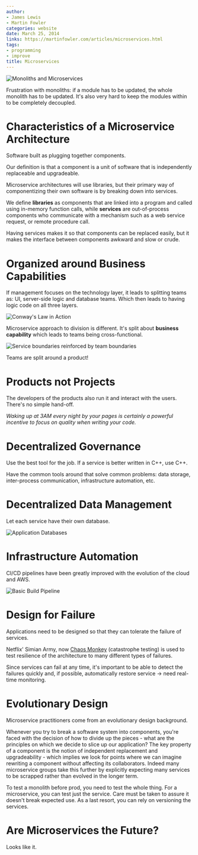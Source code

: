 ```yaml
---
author:
- James Lewis
- Martin Fowler
categories: website
date: March 25, 2014
links: https://martinfowler.com/articles/microservices.html
tags:
- programming
- improve
title: Microservices
---
```


<!-- related backlinks: [[containerization]], [[python_microservices_with_grpc]] -->

![Monoliths and Microservices](../attachments/2021-11-09-09-07-53.png)

Frustration with monoliths: if a module has to be updated, the whole monolith has to be updated. It's also very hard to keep the modules within to be completely decoupled.

# Characteristics of a Microservice Architecture

Software built as plugging together components.

Our definition is that a component is a unit of software that is independently replaceable and upgradeable.

Microservice architectures will use libraries, but their primary way of componentizing their own software is by breaking down into services.

We define **libraries** as components that are linked into a program and called using in-memory function calls, while **services** are out-of-process components who communicate with a mechanism such as a web service request, or remote procedure call.

Having services makes it so that components can be replaced easily, but it makes the interface between components awkward and slow or crude.

# Organized around Business Capabilities

If management focuses on the technology layer, it leads to splitting teams as: UI, server-side logic and database teams. Which then leads to having logic code on all three layers.

![Conway's Law in Action](../attachments/2021-11-12-09-16-44.png)

Microservice approach to division is different. It's split about **business capability** which leads to teams being cross-functional.

![Service boundaries reinforced by team boundaries](../attachments/2021-11-12-09-17-07.png)

Teams are split around a product!

# Products not Projects

The developers of the products also run it and interact with the users. There's no simple hand-off.

*Waking up at 3AM every night by your pages is certainly a powerful incentive to focus on quality when writing your code.*

# Decentralized Governance

Use the best tool for the job. If a service is better written in C++, use C++.

Have the common tools around that solve common problems: data storage, inter-process communication, infrastructure automation, etc.

# Decentralized Data Management

Let each service have their own database.

![Application Databases](../attachments/2021-11-12-09-28-59.png)

# Infrastructure Automation

CI/CD pipelines have been greatly improved with the evolution of the cloud and AWS.

![Basic Build Pipeline](../attachments/2021-11-12-09-31-42.png)

# Design for Failure

Applications need to be designed so that they can tolerate the failure of services.

Netflix' Simian Army, now [Chaos Monkey](https://github.com/Netflix/chaosmonkey) (catastrophe testing) is used to test resilience of the architecture to many different types of failures.

Since services can fail at any time, it's important to be able to detect the failures quickly and, if possible, automatically restore service -> need real-time monitoring.

# Evolutionary Design

Microservice practitioners come from an evolutionary design background.

Whenever you try to break a software system into components, you're faced with the decision of how to divide up the pieces - what are the principles on which we decide to slice up our application? The key property of a component is the notion of independent replacement and upgradeability - which implies we look for points where we can imagine rewriting a component without affecting its collaborators. Indeed many microservice groups take this further by explicitly expecting many services to be scrapped rather than evolved in the longer term.

To test a monolith before prod, you need to test the whole thing. For a microservice, you can test just the service. Care must be taken to assure it doesn't break expected use. As a last resort, you can rely on versioning the services.

# Are Microservices the Future?

Looks like it.
